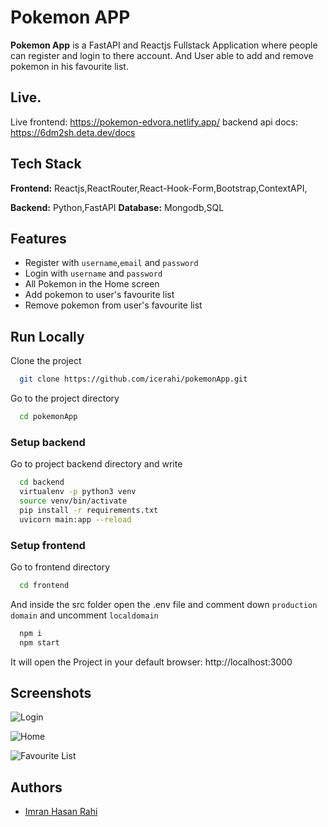 
# Pokemon APP

**Pokemon App** is a FastAPI and Reactjs Fullstack Application where people can register and login to there account. And User able to add and remove pokemon in his favourite list.

## Live.
Live frontend: https://pokemon-edvora.netlify.app/
backend api docs:  https://6dm2sh.deta.dev/docs

## Tech Stack

**Frontend:** Reactjs,ReactRouter,React-Hook-Form,Bootstrap,ContextAPI,

**Backend:** Python,FastAPI
**Database:** Mongodb,SQL

  
## Features

- Register with `username`,`email` and `password`
- Login with `username` and `password`
- All Pokemon in the Home screen
- Add pokemon to user's favourite list
- Remove pokemon from user's favourite list

  
## Run Locally

Clone the project

```bash
  git clone https://github.com/icerahi/pokemonApp.git
```

Go to the project directory

```bash
  cd pokemonApp
```
### Setup backend 
 Go to project backend directory and write

```bash
  cd backend
  virtualenv -p python3 venv 
  source venv/bin/activate
  pip install -r requirements.txt
  uvicorn main:app --reload
```

### Setup frontend
Go to frontend directory

```bash
  cd frontend
```
And inside the src folder open the .env file and comment down `production domain` and uncomment `localdomain`

```bash
  npm i
  npm start
```
It will open the Project in your default browser: http://localhost:3000

## Screenshots
![Login](https://user-images.githubusercontent.com/32910469/147687152-984cd1d5-0c77-407d-9b5a-448e1593e2c2.png)

![Home](https://user-images.githubusercontent.com/32910469/147687157-ce60d878-382a-4e09-bc7a-8ec042269814.png)

 ![Favourite List](https://user-images.githubusercontent.com/32910469/147686907-e9d25e87-1cdd-4742-944e-da0783ab3328.png)

## Authors

- [Imran Hasan Rahi](https://linkedin.com/in/icerahi)

  
